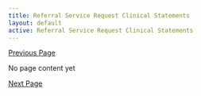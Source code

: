 ```yaml
---
title: Referral Service Request Clinical Statements
layout: default
active: Referral Service Request Clinical Statements
---
```


[Previous Page](Referral_Service_Request.html)

No page content yet

[Next Page](Referral_Service_Request_Supporting_Information_Bundles.html)